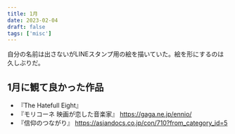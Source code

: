 ```yaml
---
title: 1月
date: 2023-02-04
draft: false
tags: ['misc']
---
```


自分の名前は出さないがLINEスタンプ用の絵を描いていた。絵を形にするのは久しぶりだ。

## 1月に観て良かった作品
- 『The Hatefull Eight』
- 『モリコーネ 映画が恋した音楽家』 https://gaga.ne.jp/ennio/ 
- 『信仰のつながり』 https://asiandocs.co.jp/con/710?from_category_id=5